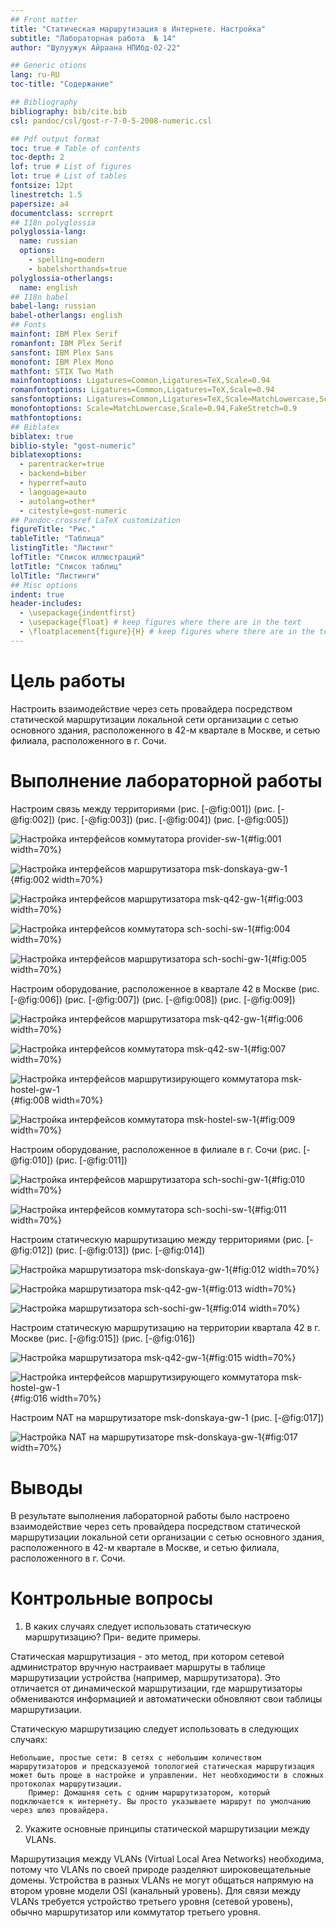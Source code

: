 ```yaml
---
## Front matter
title: "Статическая маршрутизация в Интернете. Настройка"
subtitle: "Лабораторная работа  № 14"
author: "Шулуужук Айраана НПИбд-02-22"

## Generic otions
lang: ru-RU
toc-title: "Содержание"

## Bibliography
bibliography: bib/cite.bib
csl: pandoc/csl/gost-r-7-0-5-2008-numeric.csl

## Pdf output format
toc: true # Table of contents
toc-depth: 2
lof: true # List of figures
lot: true # List of tables
fontsize: 12pt
linestretch: 1.5
papersize: a4
documentclass: scrreprt
## I18n polyglossia
polyglossia-lang:
  name: russian
  options:
	- spelling=modern
	- babelshorthands=true
polyglossia-otherlangs:
  name: english
## I18n babel
babel-lang: russian
babel-otherlangs: english
## Fonts
mainfont: IBM Plex Serif
romanfont: IBM Plex Serif
sansfont: IBM Plex Sans
monofont: IBM Plex Mono
mathfont: STIX Two Math
mainfontoptions: Ligatures=Common,Ligatures=TeX,Scale=0.94
romanfontoptions: Ligatures=Common,Ligatures=TeX,Scale=0.94
sansfontoptions: Ligatures=Common,Ligatures=TeX,Scale=MatchLowercase,Scale=0.94
monofontoptions: Scale=MatchLowercase,Scale=0.94,FakeStretch=0.9
mathfontoptions:
## Biblatex
biblatex: true
biblio-style: "gost-numeric"
biblatexoptions:
  - parentracker=true
  - backend=biber
  - hyperref=auto
  - language=auto
  - autolang=other*
  - citestyle=gost-numeric
## Pandoc-crossref LaTeX customization
figureTitle: "Рис."
tableTitle: "Таблица"
listingTitle: "Листинг"
lofTitle: "Список иллюстраций"
lotTitle: "Список таблиц"
lolTitle: "Листинги"
## Misc options
indent: true
header-includes:
  - \usepackage{indentfirst}
  - \usepackage{float} # keep figures where there are in the text
  - \floatplacement{figure}{H} # keep figures where there are in the text
---
```


# Цель работы

Настроить взаимодействие через сеть провайдера посредством статической маршрутизации локальной сети организации с сетью основного здания, расположенного в 42-м квартале в Москве, и сетью филиала, расположенного в г. Сочи.
 
# Выполнение лабораторной работы

Настроим связь между территориями (рис. [-@fig:001]) (рис. [-@fig:002]) (рис. [-@fig:003]) (рис. [-@fig:004]) (рис. [-@fig:005])

![Настройка интерфейсов коммутатора provider-sw-1](image/1.png){#fig:001 width=70%}

![Настройка интерфейсов маршрутизатора msk-donskaya-gw-1](image/2.png){#fig:002 width=70%}

![Настройка интерфейсов маршрутизатора msk-q42-gw-1](image/3.png){#fig:003 width=70%}

![Настройка интерфейсов коммутатора sch-sochi-sw-1](image/4.png){#fig:004 width=70%}

![Настройка интерфейсов маршрутизатора sch-sochi-gw-1](image/5.png){#fig:005 width=70%}

Настроим оборудование, расположенное в квартале 42 в Москве (рис. [-@fig:006]) (рис. [-@fig:007]) (рис. [-@fig:008]) (рис. [-@fig:009])

![Настройка интерфейсов маршрутизатора msk-q42-gw-1](image/6.png){#fig:006 width=70%}

![Настройка интерфейсов коммутатора msk-q42-sw-1](image/7.png){#fig:007 width=70%}

![Настройка интерфейсов маршрутизирующего коммутатора msk-hostel-gw-1](image/8.png){#fig:008 width=70%}

![Настройка интерфейсов коммутатора msk-hostel-sw-1](image/9.png){#fig:009 width=70%}

Настроим оборудование, расположенное в филиале в г. Сочи (рис. [-@fig:010]) (рис. [-@fig:011])

![Настройка интерфейсов маршрутизатора sch-sochi-gw-1](image/10.png){#fig:010 width=70%}

![Настройка интерфейсов коммутатора sch-sochi-sw-1](image/11.png){#fig:011 width=70%}

Настроим статическую маршрутизацию между территориями (рис. [-@fig:012]) (рис. [-@fig:013]) (рис. [-@fig:014])

![Настройка маршрутизатора msk-donskaya-gw-1](image/12.png){#fig:012 width=70%}

![Настройка маршрутизатора msk-q42-gw-1](image/13.png){#fig:013 width=70%}

![Настройка маршрутизатора sch-sochi-gw-1](image/14.png){#fig:014 width=70%}

Настроим статическую маршрутизацию на территории квартала 42 в г. Москве (рис. [-@fig:015]) (рис. [-@fig:016]) 

![Настройка маршрутизатора msk-q42-gw-1](image/15.png){#fig:015 width=70%}

![Настройка интерфейсов маршрутизирующего коммутатора msk-hostel-gw-1](image/16.png){#fig:016 width=70%}

Настроим NAT на маршрутизаторе msk-donskaya-gw-1 (рис. [-@fig:017])

![Настройка NAT на маршрутизаторе msk-donskaya-gw-1](image/17.png){#fig:017 width=70%}

# Выводы

В результате выполнения лабораторной работы было настроено взаимодействие через сеть провайдера посредством статической маршрутизации локальной сети организации с сетью основного здания, расположенного в 42-м квартале в Москве, и сетью филиала, расположенного в г. Сочи.

# Контрольные вопросы

1. В каких случаях следует использовать статическую маршрутизацию? При-
ведите примеры.

Статическая маршрутизация - это метод, при котором сетевой администратор вручную настраивает маршруты в таблице маршрутизации устройства (например, маршрутизатора). Это отличается от динамической маршрутизации, где маршрутизаторы обмениваются информацией и автоматически обновляют свои таблицы маршрутизации.

Статическую маршрутизацию следует использовать в следующих случаях:

    Небольшие, простые сети: В сетях с небольшим количеством маршрутизаторов и предсказуемой топологией статическая маршрутизация может быть проще в настройке и управлении. Нет необходимости в сложных протоколах маршрутизации.
        Пример: Домашняя сеть с одним маршрутизатором, который подключается к интернету. Вы просто указываете маршрут по умолчанию через шлюз провайдера.

2. Укажите основные принципы статической маршрутизации между VLANs.

Маршрутизация между VLANs (Virtual Local Area Networks) необходима, потому что VLANs по своей природе разделяют широковещательные домены. Устройства в разных VLANs не могут общаться напрямую на втором уровне модели OSI (канальный уровень). Для связи между VLANs требуется устройство третьего уровня (сетевой уровень), обычно маршрутизатор или коммутатор третьего уровня.

